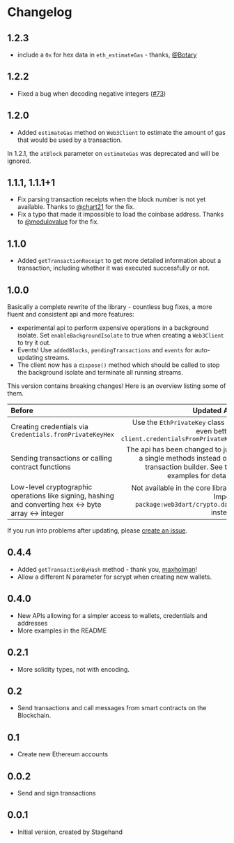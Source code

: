 # Changelog

## 1.2.3

- include a `0x` for hex data in `eth_estimateGas` - thanks, [@Botary](https://github.com/Botary)

## 1.2.2
- Fixed a bug when decoding negative integers ([#73](https://github.com/simolus3/web3dart/issues/73))

## 1.2.0
- Added `estimateGas` method on `Web3Client` to estimate the amount of gas that
  would be used by a transaction.
  
In 1.2.1, the `atBlock` parameter on `estimateGas` was deprecated and will be ignored.

## 1.1.1, 1.1.1+1
- Fix parsing transaction receipts when the block number is not yet available.
Thanks to [@chart21](https://github.com/chart21) for the fix.
- Fix a typo that made it impossible to load the coinbase address. Thanks to
[@modulovalue](https://github.com/modulovalue) for the fix.

## 1.1.0
- Added `getTransactionReceipt` to get more detailed information about a
transaction, including whether it was executed successfully or not.

## 1.0.0
Basically a complete rewrite of the library - countless bug fixes, a more fluent
and consistent api and more features:
- experimental api to perform expensive operations in a background isolate. Set
`enableBackgroundIsolate` to true when creating a `Web3Client` to try it out.
- Events! Use `addedBlocks`, `pendingTransactions` and `events` for auto-updating
streams.
- The client now has a `dispose()` method which should be called to stop the 
background isolate and terminate all running streams.

This version contains breaking changes! Here is an overview listing some of them.

| Before        | Updated API  |
| :------------- | -----:|
| Creating credentials via `Credentials.fromPrivateKeyHex`   | Use the `EthPrivateKey` class or, even better, `client.credentialsFromPrivateKey` |
| Sending transactions or calling contract functions | The api has been changed to just a single methods instead of a transaction builder. See the examples for details. |
| Low-level cryptographic operations like signing, hashing and converting hex <-> byte array <-> integer  | Not available in the core library. Import `package:web3dart/crypto.dart` instead |

If you run into problems after updating, please [create an issue](https://github.com/simolus3/web3dart/issues/new).

## 0.4.4
 - Added `getTransactionByHash` method - thank you, [maxholman](https://github.com/maxholman)!
 - Allow a different N parameter for scrypt when creating new wallets.

## 0.4.0
 - New APIs allowing for a simpler access to wallets, credentials and addresses
 - More examples in the README

## 0.2.1
- More solidity types, not with encoding.

## 0.2
- Send transactions and call messages from smart contracts on the
  Blockchain.

## 0.1
- Create new Ethereum accounts

## 0.0.2
- Send and sign transactions

## 0.0.1

- Initial version, created by Stagehand
